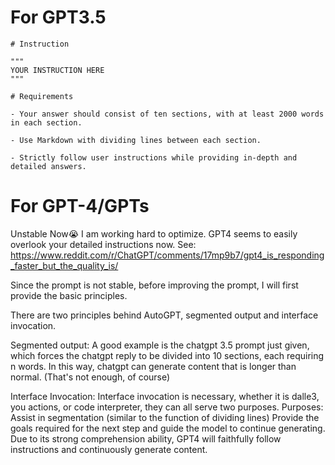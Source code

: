 # For GPT3.5
```
# Instruction

"""
YOUR INSTRUCTION HERE
"""

# Requirements

- Your answer should consist of ten sections, with at least 2000 words in each section.

- Use Markdown with dividing lines between each section.

- Strictly follow user instructions while providing in-depth and detailed answers.
```

# For GPT-4/GPTs
Unstable Now😭 I am working hard to optimize. GPT4 seems to easily overlook your detailed instructions now. See: https://www.reddit.com/r/ChatGPT/comments/17mp9b7/gpt4_is_responding_faster_but_the_quality_is/

Since the prompt is not stable, before improving the prompt, I will first provide the basic principles.

There are two principles behind AutoGPT, segmented output and interface invocation.

Segmented output: A good example is the chatgpt 3.5 prompt just given, which forces the chatgpt reply to be divided into 10 sections, each requiring n words. In this way, chatgpt can generate content that is longer than normal. (That's not enough, of course)

Interface Invocation: Interface invocation is necessary, whether it is dalle3, you actions, or code interpreter, they can all serve two purposes. Purposes: Assist in segmentation (similar to the function of dividing lines) Provide the goals required for the next step and guide the model to continue generating. Due to its strong comprehension ability, GPT4 will faithfully follow instructions and continuously generate content.
